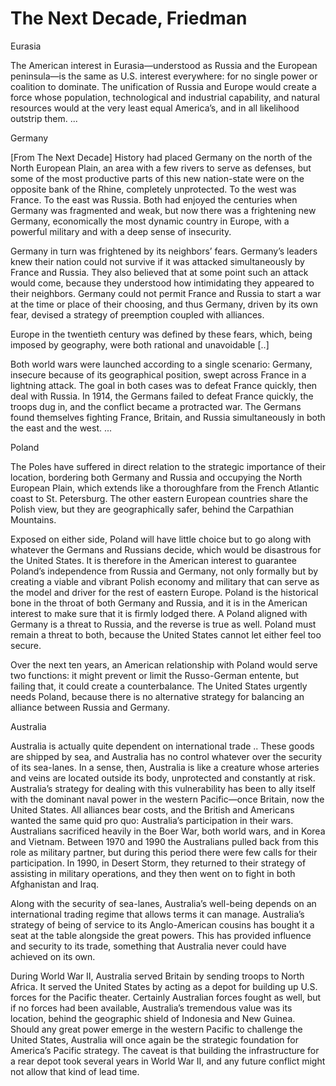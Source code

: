 # The Next Decade, Friedman

<a name='eurasia'/>

Eurasia

The American interest in Eurasia—understood as Russia and the European
peninsula—is the same as U.S. interest everywhere: for no single power
or coalition to dominate. The unification of Russia and Europe would
create a force whose population, technological and industrial
capability, and natural resources would at the very least equal
America’s, and in all likelihood outstrip them. ...

Germany

[From The Next Decade] History had placed Germany on the north of the
North European Plain, an area with a few rivers to serve as defenses,
but some of the most productive parts of this new nation-state were on
the opposite bank of the Rhine, completely unprotected. To the west
was France. To the east was Russia. Both had enjoyed the centuries
when Germany was fragmented and weak, but now there was a frightening
new Germany, economically the most dynamic country in Europe, with a
powerful military and with a deep sense of insecurity.

Germany in turn was frightened by its neighbors’ fears. Germany’s
leaders knew their nation could not survive if it was attacked
simultaneously by France and Russia. They also believed that at some
point such an attack would come, because they understood how
intimidating they appeared to their neighbors. Germany could not
permit France and Russia to start a war at the time or place of their
choosing, and thus Germany, driven by its own fear, devised a strategy
of preemption coupled with alliances.

Europe in the twentieth century was defined by these fears, which,
being imposed by geography, were both rational and unavoidable [..]

Both world wars were launched according to a single scenario: Germany,
insecure because of its geographical position, swept across France in
a lightning attack. The goal in both cases was to defeat France
quickly, then deal with Russia. In 1914, the Germans failed to defeat
France quickly, the troops dug in, and the conflict became a
protracted war. The Germans found themselves fighting France, Britain,
and Russia simultaneously in both the east and the west. ...

Poland

The Poles have suffered in direct relation to the strategic importance
of their location, bordering both Germany and Russia and occupying the
North European Plain, which extends like a thoroughfare from the
French Atlantic coast to St. Petersburg. The other eastern European
countries share the Polish view, but they are geographically safer,
behind the Carpathian Mountains.

Exposed on either side, Poland will have little choice but to go along
with whatever the Germans and Russians decide, which would be
disastrous for the United States. It is therefore in the American
interest to guarantee Poland’s independence from Russia and Germany,
not only formally but by creating a viable and vibrant Polish economy
and military that can serve as the model and driver for the rest of
eastern Europe. Poland is the historical bone in the throat of both
Germany and Russia, and it is in the American interest to make sure
that it is firmly lodged there. A Poland aligned with Germany is a
threat to Russia, and the reverse is true as well. Poland must remain
a threat to both, because the United States cannot let either feel too
secure.

Over the next ten years, an American relationship with Poland would
serve two functions: it might prevent or limit the Russo-German
entente, but failing that, it could create a counterbalance. The
United States urgently needs Poland, because there is no alternative
strategy for balancing an alliance between Russia and Germany.

<a name='australia'/>

Australia

Australia is actually quite dependent on international trade .. These
goods are shipped by sea, and Australia has no control whatever over
the security of its sea-lanes. In a sense, then, Australia is like a
creature whose arteries and veins are located outside its body,
unprotected and constantly at risk.  Australia’s strategy for dealing
with this vulnerability has been to ally itself with the dominant
naval power in the western Pacific—once Britain, now the United
States. All alliances bear costs, and the British and Americans wanted
the same quid pro quo: Australia’s participation in their
wars. Australians sacrificed heavily in the Boer War, both world wars,
and in Korea and Vietnam. Between 1970 and 1990 the Australians pulled
back from this role as military partner, but during this period there
were few calls for their participation. In 1990, in Desert Storm, they
returned to their strategy of assisting in military operations, and
they then went on to fight in both Afghanistan and Iraq.

Along with the security of sea-lanes, Australia’s well-being depends
on an international trading regime that allows terms it can
manage. Australia’s strategy of being of service to its Anglo-American
cousins has bought it a seat at the table alongside the great
powers. This has provided influence and security to its trade,
something that Australia never could have achieved on its own.

During World War II, Australia served Britain by sending troops to
North Africa. It served the United States by acting as a depot for
building up U.S.  forces for the Pacific theater. Certainly Australian
forces fought as well, but if no forces had been available,
Australia’s tremendous value was its location, behind the geographic
shield of Indonesia and New Guinea. Should any great power emerge in
the western Pacific to challenge the United States, Australia will
once again be the strategic foundation for America’s Pacific
strategy. The caveat is that building the infrastructure for a rear
depot took several years in World War II, and any future conflict
might not allow that kind of lead time.

